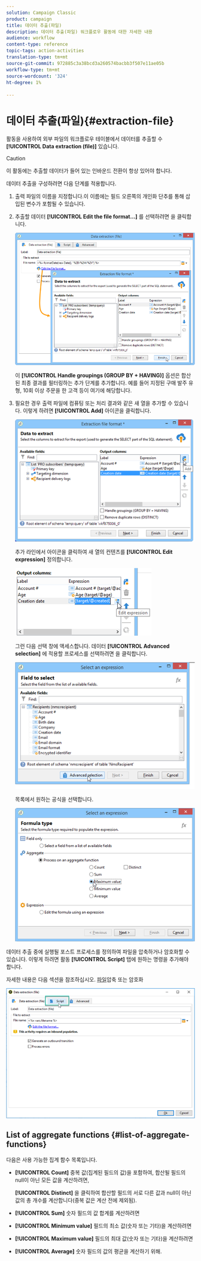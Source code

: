 ```yaml
---
solution: Campaign Classic
product: campaign
title: 데이터 추출(파일)
description: 데이터 추출(파일) 워크플로우 활동에 대한 자세한 내용
audience: workflow
content-type: reference
topic-tags: action-activities
translation-type: tm+mt
source-git-commit: 972885c3a38bcd3a260574bacbb3f507e11ae05b
workflow-type: tm+mt
source-wordcount: '324'
ht-degree: 1%

---
```



# 데이터 추출(파일){#extraction-file}

활동을 사용하여 외부 파일의 워크플로우 테이블에서 데이터를 추출할 수 **[!UICONTROL Data extraction (file)]** 있습니다.

>[!CAUTION]
>
>이 활동에는 추출할 데이터가 들어 있는 인바운드 전환이 항상 있어야 합니다.

데이터 추출을 구성하려면 다음 단계를 적용합니다.

1. 출력 파일의 이름을 지정합니다.이 이름에는 필드 오른쪽의 개인화 단추를 통해 삽입된 변수가 포함될 수 있습니다.
1. 추출할 데이터 **[!UICONTROL Edit the file format...]** 를 선택하려면 을 클릭합니다.

   ![](assets/s_advuser_extract_file_param.png)

   이 **[!UICONTROL Handle groupings (GROUP BY + HAVING)]** 옵션은 합산된 최종 결과를 필터링하는 추가 단계를 추가합니다. 예를 들어 지정된 구매 발주 유형, 10회 이상 주문을 한 고객 등이 여기에 해당합니다.

1. 필요한 경우 출력 파일에 컴퓨팅 또는 처리 결과와 같은 새 열을 추가할 수 있습니다. 이렇게 하려면 **[!UICONTROL Add]** 아이콘을 클릭합니다.

   ![](assets/s_advuser_extract_file_add_col.png)

   추가 라인에서 아이콘을 클릭하여 새 열의 컨텐츠를 **[!UICONTROL Edit expression]** 정의합니다.

   ![](assets/s_advuser_extract_file_add_exp.png)

   그런 다음 선택 창에 액세스합니다. 데이터 **[!UICONTROL Advanced selection]** 에 적용할 프로세스를 선택하려면 을 클릭합니다.

   ![](assets/s_advuser_extract_file_advanced_selection.png)

   목록에서 원하는 공식을 선택합니다.

   ![](assets/s_advuser_extract_file_agregate_values.png)

데이터 추출 중에 실행될 포스트 프로세스를 정의하여 파일을 압축하거나 암호화할 수 있습니다. 이렇게 하려면 활동 **[!UICONTROL Script]** 탭에 원하는 명령을 추가해야 합니다.

자세한 내용은 다음 섹션을 참조하십시오. [파일](../../workflow/using/how-to-use-workflow-data.md#zipping-or-encrypting-a-file)압축 또는 암호화

![](assets/postprocessing_dataextraction.png)

## List of aggregate functions {#list-of-aggregate-functions}

다음은 사용 가능한 집계 함수 목록입니다.

* **[!UICONTROL Count]** 중복 값(집계된 필드의 값)을 포함하여, 합산될 필드의 null이 아닌 모든 값을 계산하려면,

   **[!UICONTROL Distinct]** 을 클릭하여 합산할 필드의 서로 다른 값과 null이 아닌 값의 총 개수를 계산합니다(중복 값은 계산 전에 제외됨).

* **[!UICONTROL Sum]** 숫자 필드의 값 합계를 계산하려면
* **[!UICONTROL Minimum value]** 필드의 최소 값(숫자 또는 기타)을 계산하려면
* **[!UICONTROL Maximum value]** 필드의 최대 값(숫자 또는 기타)을 계산하려면
* **[!UICONTROL Average]** 숫자 필드의 값의 평균을 계산하기 위해.

